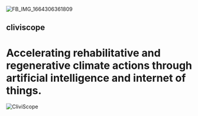 ![FB_IMG_1664306361809](https://user-images.githubusercontent.com/82576692/192881472-bf72a3f3-8b0b-40e1-8ce3-bb493c63eda9.jpg)

## cliviscope

# Accelerating rehabilitative and regenerative climate actions through artificial intelligence and internet of things.

![CliviScope](https://user-images.githubusercontent.com/82576692/192881422-d25bfecf-8a82-45fd-9b5e-21ee63c62c63.jpg)

